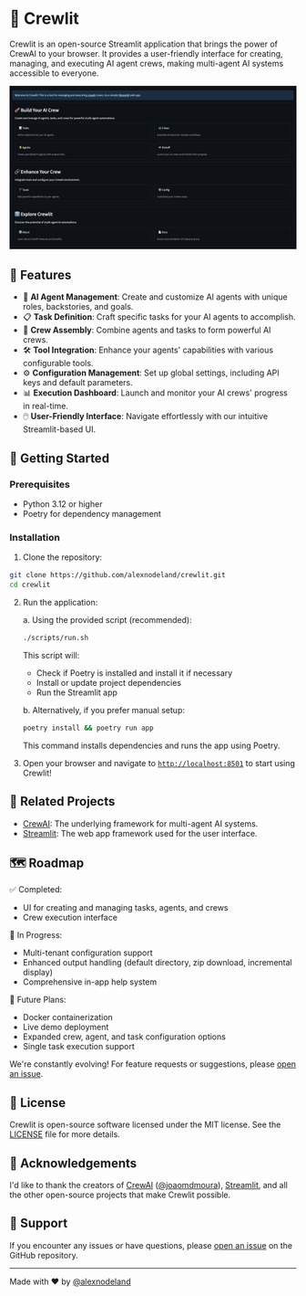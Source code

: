 # 🚣 Crewlit

Crewlit is an open-source Streamlit application that brings the power of CrewAI to your browser. It provides a user-friendly interface for creating, managing, and executing AI agent crews, making multi-agent AI systems accessible to everyone.

![Crewlit Screenshot](assets/crewlit_home.png)

## 🌟 Features

- 🤖 **AI Agent Management**: Create and customize AI agents with unique roles, backstories, and goals.
- 📋 **Task Definition**: Craft specific tasks for your AI agents to accomplish.
- 👥 **Crew Assembly**: Combine agents and tasks to form powerful AI crews.
- 🛠️ **Tool Integration**: Enhance your agents' capabilities with various configurable tools.
- ⚙️ **Configuration Management**: Set up global settings, including API keys and default parameters.
- 📊 **Execution Dashboard**: Launch and monitor your AI crews' progress in real-time.
- 🖱️ **User-Friendly Interface**: Navigate effortlessly with our intuitive Streamlit-based UI.

## 🚀 Getting Started

### Prerequisites

- Python 3.12 or higher
- Poetry for dependency management

### Installation

1. Clone the repository:

```bash
git clone https://github.com/alexnodeland/crewlit.git
cd crewlit
```

2. Run the application:

   a. Using the provided script (recommended):

    ```bash
    ./scripts/run.sh
    ```

    This script will:
    - Check if Poetry is installed and install it if necessary
    - Install or update project dependencies
    - Run the Streamlit app

   b. Alternatively, if you prefer manual setup:

    ```bash
    poetry install && poetry run app
    ```

    This command installs dependencies and runs the app using Poetry.

3. Open your browser and navigate to [`http://localhost:8501`](http://localhost:8501) to start using Crewlit!

## 🔗 Related Projects

- [CrewAI](https://github.com/joaomdmoura/crewAI): The underlying framework for multi-agent AI systems.
- [Streamlit](https://github.com/streamlit/streamlit): The web app framework used for the user interface.

## 🗺️ Roadmap

✅ Completed:
- UI for creating and managing tasks, agents, and crews
- Crew execution interface

🚧 In Progress:
- Multi-tenant configuration support
- Enhanced output handling (default directory, zip download, incremental display)
- Comprehensive in-app help system

🔮 Future Plans:
- Docker containerization
- Live demo deployment
- Expanded crew, agent, and task configuration options
- Single task execution support

We're constantly evolving! For feature requests or suggestions, please [open an issue](https://github.com/alexnodeland/crewlit/issues).

## 📄 License

Crewlit is open-source software licensed under the MIT license. See the [LICENSE](LICENSE) file for more details.

## 🙏 Acknowledgements

I'd like to thank the creators of [CrewAI](https://crewai.com/) ([@joaomdmoura](https://github.com/joaomdmoura/)), [Streamlit](https://streamlit.io/), and all the other open-source projects that make Crewlit possible.

## 🤝 Support

If you encounter any issues or have questions, please [open an issue](https://github.com/alexnodeland/crewlit/issues) on the GitHub repository.

---

Made with ❤️ by [@alexnodeland](https://github.com/alexnodeland)